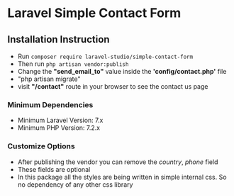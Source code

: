 # Laravel Simple Contact Form

## Installation Instruction

- Run `composer require laravel-studio/simple-contact-form`
- Then run `php artisan vendor:publish`
- Change the __"send_email_to"__ value inside the __'config/contact.php'__ file
- "php artisan migrate"
- visit __"/contact"__ route in your browser to see the contact us page

### Minimum Dependencies

- Minimum Laravel Version: 7.x
- Minimum PHP Version: 7.2.x

### Customize Options

- After publishing the vendor you can remove the _country_, _phone_ field
- These fields are optional
- In this package all the styles are being written in simple internal css. So no dependency of any other css library
